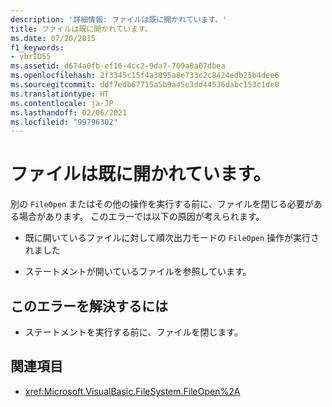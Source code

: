 ```yaml
---
description: '詳細情報: ファイルは既に開かれています。'
title: ファイルは既に開かれています。
ms.date: 07/20/2015
f1_keywords:
- vbrID55
ms.assetid: d674a0fb-ef16-4cc2-9da7-709a8a07dbea
ms.openlocfilehash: 2f3345c15f4a3095a8e733c2c8424edb25b4dee6
ms.sourcegitcommit: ddf7edb67715a5b9a45e3dd44536dabc153c1de0
ms.translationtype: HT
ms.contentlocale: ja-JP
ms.lasthandoff: 02/06/2021
ms.locfileid: "99796302"
---
```

# <a name="file-already-open"></a>ファイルは既に開かれています。

別の `FileOpen` またはその他の操作を実行する前に、ファイルを閉じる必要がある場合があります。 このエラーでは以下の原因が考えられます。

- 既に開いているファイルに対して順次出力モードの `FileOpen` 操作が実行されました

- ステートメントが開いているファイルを参照しています。

## <a name="to-correct-this-error"></a>このエラーを解決するには

- ステートメントを実行する前に、ファイルを閉じます。

## <a name="see-also"></a>関連項目

- <xref:Microsoft.VisualBasic.FileSystem.FileOpen%2A>
